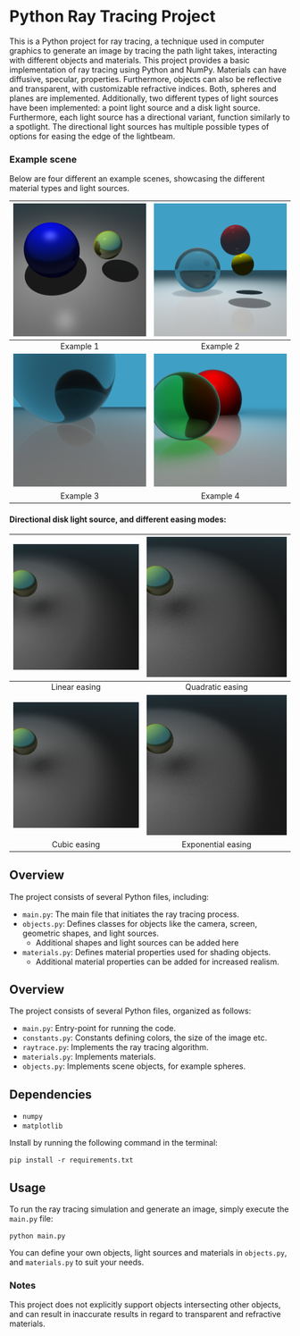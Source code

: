 # Python Ray Tracing Project

This is a Python project for ray tracing, a technique used in computer graphics to generate an image by tracing the path light takes, interacting with different objects and materials. This project provides a basic implementation of ray tracing using Python and NumPy. Materials can have diffusive, specular, properties. Furthermore, objects can also be reflective and transparent, with customizable refractive indices. Both, spheres and planes are implemented. Additionally, two different types of light sources have been implemented: a point light source and a disk light source. Furthermore, each light source has a directional variant, function similarly to a spotlight. The directional light sources has multiple possible types of options for easing the edge of the lightbeam.


### Example scene
Below are four different an example scenes, showcasing the different material types and light sources.


| ![Example 1](Images/example_1.png) | ![Example 2](Images/example_2.png) |
|:----------------------------------:|:----------------------------------:|
|             Example 1              |             Example 2              |
| ![Example 3](Images/example_3.png) | ![Example 4](Images/example_4.png) |
|             Example 3              |             Example 4              |


#### Directional disk light source, and different easing modes:

| ![Linear easing](Images/linear_easing.png) |   ![Quadratic easing](Images/quadratic_easing.png)   |
|:------------------------------------------:|:----------------------------------------------------:|
|               Linear easing                |                   Quadratic easing                   |
|  ![Cubic easing](Images/cubic_easing.png)  | ![Exponential easing](Images/exponential_easing.png) |
|                Cubic easing                |                  Exponential easing                  |


## Overview

The project consists of several Python files, including:

- `main.py`: The main file that initiates the ray tracing process.
- `objects.py`: Defines classes for objects like the camera, screen, geometric shapes, and light sources.
  - Additional shapes and light sources can be added here
- `materials.py`: Defines material properties used for shading objects.
  - Additional material properties can be added for increased realism.

## Overview

The project consists of several Python files, organized as follows:

- `main.py`: Entry-point for running the code.
- `constants.py`: Constants defining colors, the size of the image etc.
- `raytrace.py`: Implements the ray tracing algorithm.
- `materials.py`: Implements materials.
- `objects.py`: Implements scene objects, for example spheres.

## Dependencies
- `numpy`
- `matplotlib`

Install by running the following command in the terminal:

```
pip install -r requirements.txt
```

## Usage

To run the ray tracing simulation and generate an image, simply execute the `main.py` file:

```
python main.py
```

You can define your own objects, light sources and materials in `objects.py`, and `materials.py` to suit your needs.

### Notes

This project does not explicitly support objects intersecting other objects, and can result in inaccurate results in regard to transparent and refractive materials.